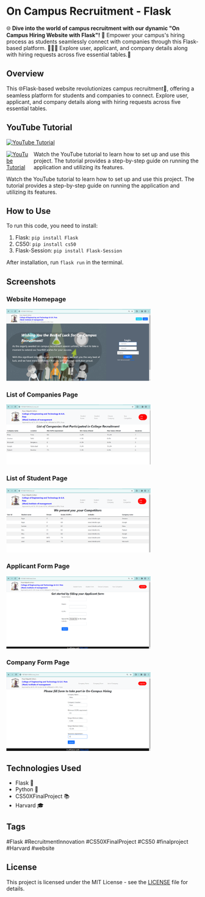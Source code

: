# On Campus Recruitment - Flask

🌐 **Dive into the world of campus recruitment with our dynamic "On Campus Hiring Website with Flask"!** 🚀 Empower your campus's hiring process as students seamlessly connect with companies through this Flask-based platform. 💼👩‍💻 Explore user, applicant, and company details along with hiring requests across five essential tables.🌟

## Overview

This 🌐Flask-based website revolutionizes campus recruitment🚀, offering a seamless platform for students and companies to connect. Explore user, applicant, and company details along with hiring requests across five essential tables.

## YouTube Tutorial

[![YouTube Tutorial](https://img.youtube.com/vi/J4MSydfFP9U/maxresdefault.jpg)](https://www.youtube.com/watch?v=J4MSydfFP9U&t=1s)
<div style="display: flex; align-items: center;">
  <a href="https://www.youtube.com/watch?v=J4MSydfFP9U&t=1s">
    <img src="https://img.youtube.com/vi/J4MSydfFP9U/maxresdefault.jpg" alt="YouTube Tutorial" width="25%">
  </a>
  <span style="margin-left: 1em;">Watch the YouTube tutorial to learn how to set up and use this project. The tutorial provides a step-by-step guide on running the application and utilizing its features.</span>
</div>

Watch the YouTube tutorial to learn how to set up and use this project. The tutorial provides a step-by-step guide on running the application and utilizing its features.

## How to Use

To run this code, you need to install:

1. Flask: `pip install Flask`
2. CS50: `pip install cs50`
3. Flask-Session: `pip install Flask-Session`

After installation, run `flask run` in the terminal.

## Screenshots

### Website Homepage
<img src="static/CS50X_home.png" alt="Website Homepage" width="75%">

### List of Companies Page
<img src="static/CS50X_comp_list.png" alt="List of Companies Page" width="75%">

### List of Student Page
<img src="static/CS50X_competitors.png" alt="List of Student Page" width="75%">

### Applicant Form Page
<img src="static/CS50X_applicants.png" alt="Applicant Form Page" width="75%">

### Company Form Page
<img src="static/CS50X_company_form.png" alt="Company Form Page" width="75%">

## Technologies Used

- Flask 🚀
- Python 🐍
- CS50XFinalProject 📚
- Harvard 🎓

## Tags

#Flask #RecruitmentInnovation #CS50XFinalProject #CS50 #finalproject #Harvard #website

## License

This project is licensed under the MIT License - see the [LICENSE](LICENSE) file for details.
